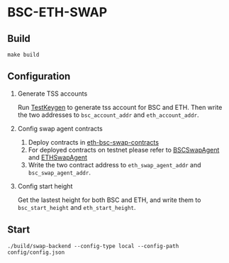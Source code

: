 # BSC-ETH-SWAP

## Build

```shell script
make build
```

## Configuration

1. Generate TSS accounts

    Run [TestKeygen](https://github.com/binance-chain/tss-zerotrust-sdk/blob/cc01ceac7d009475a16e73daf0fdb316568c5530/zerotrust_test.go#L52) to generate tss account for BSC and ETH. Then write the two addresses to `bsc_account_addr` and `eth_account_addr`.

2. Config swap agent contracts

   1. Deploy contracts in [eth-bsc-swap-contracts](https://github.com/binance-chain/eth-bsc-swap-contracts/tree/bsc_swap)
   2. For deployed contracts on testnet please refer to [BSCSwapAgent](https://testnet.bscscan.com/address/0x892916218a197e3C6ce5765E8389FAEE9Beb2219#code) and [ETHSwapAgent](https://rinkeby.etherscan.io/address/0xebd43f8a3b3f0f2d1734f2547430f6be6bb43fdf#code)
   3. Write the two contract address to `eth_swap_agent_addr` and `bsc_swap_agent_addr`.

3. Config start height
   
   Get the lastest height for both BSC and ETH, and write them to `bsc_start_height` and `eth_start_height`.

## Start

```shell script
./build/swap-backend --config-type local --config-path config/config.json
```